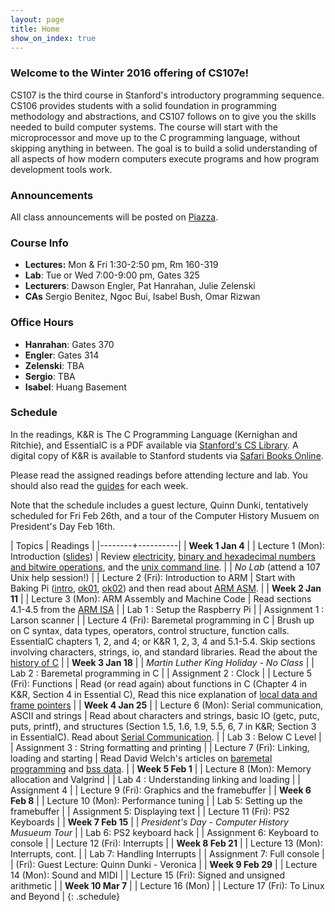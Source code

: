 ```yaml
---
layout: page
title: Home
show_on_index: true
---
```


### Welcome to the Winter 2016 offering of CS107e!

CS107 is the third course in Stanford's introductory programming sequence.
CS106 provides students with a solid foundation in programming methodology and
abstractions, and CS107 follows on to give you the skills needed to build
computer systems. The course will start with the microprocessor and move up to
the C programming language, without skipping anything in between. The goal is
to build a solid understanding of all aspects of how modern computers execute
programs and how program development tools work.

### Announcements

All class announcements will be posted on
[Piazza](http://piazza.com/stanford/winter2016/cs107e).

### Course Info

  -   **Lectures:** Mon & Fri 1:30-2:50 pm, Rm 160-319
  -   **Lab**: Tue or Wed 7:00-9:00 pm, Gates 325
  -   **Lecturers**: Dawson Engler, Pat Hanrahan, Julie Zelenski
  -   **CAs** Sergio Benitez, Ngoc Bui, Isabel Bush, Omar Rizwan

### Office Hours

  -   **Hanrahan**: Gates 370
  -   **Engler**: Gates 314
  -   **Zelenski**: TBA
  -   **Sergio**: TBA
  -   **Isabel**: Huang Basement

### Schedule

In the readings, K&R is The C Programming Language (Kernighan and Ritchie), 
and EssentialC is a PDF available via [Stanford's CS
Library](http://cslibrary.stanford.edu/101). 
A digital copy of K&R is available
to Stanford students via 
[Safari Books Online](http://proquest.safaribooksonline.com.ezproxy.stanford.edu/book/programming/c/9780133086249).

Please read the assigned readings before attending lecture and lab.
You should also read the [guides](/guides/) for each week.

Note that the schedule includes a guest lecture, Quinn Dunki, 
tentatively scheduled for Fri Feb 26th,
and a tour of the Computer History Musuem on President's Day Feb 16th.

| Topics | Readings |
|--------+----------|
| **Week 1 Jan 4** |
| Lecture 1 (Mon): Introduction ([slides](lectures/intro/intro.pdf)) | Review [electricity](guides/electricity), [binary and hexadecimal numbers and bitwire operations](guides/numbers), and the [unix command line](guides/unix). |
| _No Lab_ (attend a 107 Unix help session!) |
| Lecture 2 (Fri): Introduction to ARM | Start with Baking Pi ([intro](http://www.cl.cam.ac.uk/projects/raspberrypi/tutorials/os/introduction.html), [ok01](http://www.cl.cam.ac.uk/projects/raspberrypi/tutorials/os/ok01.html), [ok02](http://www.cl.cam.ac.uk/projects/raspberrypi/tutorials/os/ok02.html)) and then read about [ARM ASM](http://www.toves.org/books/arm/). |
| **Week 2 Jan 11** |
| Lecture 3 (Mon): ARM Assembly and Machine Code | Read sections 4.1-4.5 from the [ARM ISA](readings/armisa.pdf) |
| Lab 1 : Setup the Raspberry Pi |
| Assignment 1 : Larson scanner |
| Lecture 4 (Fri): Baremetal programming in C | Brush up on C syntax, data types, operators, control structure, function calls. EssentialC chapters 1, 2, and 4; or K&R 1, 2, 3, 4 and 5.1-5.4\. Skip sections involving characters, strings, io, and standard libraries. Read the about the [history of C](http://cm.bell-labs.com/who/dmr/chist.html) |
| **Week 3 Jan 18** |
| _Martin Luther King Holiday - No Class_ |
| Lab 2 : Baremetal programming in C |
| Assignment 2 : Clock |
| Lecture 5 (Fri): Functions | Read (or read again) about functions in C (Chapter 4 in K&R, Section 4 in Essential C), Read this nice explanation of [local data and frame pointers](http://thinkingeek.com/2014/05/11/arm-assembler-raspberry-pi-chapter-18/) |
| **Week 4 Jan 25** |
| Lecture 6 (Mon): Serial communication, ASCII and strings | Read about characters and strings, basic IO (getc, putc, puts, printf), and structures (Section 1.5, 1.6, 1.9, 5.5, 6, 7 in K&R; Section 3 in EssentialC). Read about [Serial Communication](https://learn.sparkfun.com/tutorials/serial-communication/all). |
| Lab 3 : Below C Level |
| Assignment 3 : String formatting and printing |
| Lecture 7 (Fri): Linking, loading and starting | Read David Welch's articles on [baremetal programming](https://github.com/dwelch67/raspberrypi/tree/master/baremetal) and [bss data](https://github.com/dwelch67/raspberrypi/tree/master/bssdata). |
| **Week 5 Feb 1** |
| Lecture 8 (Mon): Memory allocation and Valgrind |
| Lab 4 : Understanding linking and loading |
| Assignment 4 |
| Lecture 9 (Fri): Graphics and the framebuffer |
| **Week 6 Feb 8** |
| Lecture 10 (Mon): Performance tuning |
| Lab 5: Setting up the framebuffer |
| Assignment 5: Displaying text |
| Lecture 11 (Fri): PS2 Keyboards |
| **Week 7 Feb 15** |
| _President's Day - Computer History Musueum Tour_ |
| Lab 6: PS2 keyboard hack |
| Assignment 6: Keyboard to console |
| Lecture 12 (Fri): Interrupts |
| **Week 8 Feb 21** |
| Lecture 13 (Mon): Interrupts, cont. |
| Lab 7: Handling Interrupts |
| Assignment 7: Full console |
| (Fri): Guest Lecture: Quinn Dunki - Veronica |
| **Week 9 Feb 29** |
| Lecture 14 (Mon): Sound and MIDI |
| Lecture 15 (Fri): Signed and unsigned arithmetic |
| **Week 10 Mar 7** |
| Lecture 16 (Mon) |
| Lecture 17 (Fri): To Linux and Beyond |
{: .schedule}
